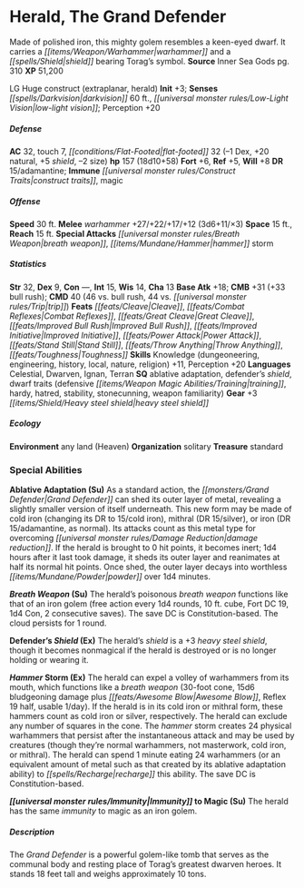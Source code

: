 ﻿---
cssclass: [monsters]
title1: Herald, The Grand Defender
desc_short: Made of polished iron, this mighty golem resembles a keen-eyed dwarf.
  It carries a warhammer and a shield bearing Torag's symbol.
title2: The Grand Defender
CR: 15
sources:
- name: Inner Sea Gods
  page: 310
  link: http://paizo.com/products/btpy94wj?Pathfinder-Campaign-Setting-Inner-Sea-Gods-Hardcover
XP: 51200
alignment: LG
size: Huge
type: construct
subtypes:
- extraplanar
- herald
initiative:
  bonus: 3
senses:
  darkvision: 60
  low-light vision: true
AC:
  AC: 32
  touch: 7
  flat_footed: 32
  components:
    dex: -1
    natural: 20
    shield: 5
    size: -2
HP:
  HP: 157
  long: 18d10+58
saves:
  fort: 6
  ref: 5
  will: 8
DR:
- amount: 15
  weakness: adamantine
immunities:
- construct traits
- magic
speeds:
  base: 30
attacks:
  melee:
  - - text: warhammer +27/+22/+17/+12 (3d6+11/×3)
      entries:
      - - damage: 3d6+11
          crit_multiplier: 3
      attack: warhammer
      bonus:
      - 27
      - 22
      - 17
      - 12
  special:
  - breath weapon
  - hammer storm
space: 15
reach: 15
ability_scores:
  STR: 32
  DEX: 9
  CON:
  INT: 15
  WIS: 14
  CHA: 13
BAB: 18
CMB: 31
CMB_other: +33 bull rush
CMD: 40
CMD_other: 46 vs. bull rush, 44 vs. trip
feats:
- name: Cleave
- name: Combat Reflexes
- name: Great Cleave
- name: Improved Bull Rush
- name: Improved Initiative
- name: Power Attack
- name: Stand Still
- name: Throw Anything
- name: Toughness
skills:
  Knowledge (dungeoneering): 11
  Knowledge (engineering): 11
  Knowledge (history): 11
  Knowledge (local): 11
  Knowledge (nature): 11
  Knowledge (religion): 11
  Perception: 20
languages:
- Celestial
- Dwarven
- Ignan
- Terran
special_qualities:
- ablative adaptation
- defender's shield
- dwarf traits (defensive training, hardy, hatred, stability, stonecunning, weapon
  familiarity)
gear:
  gear:
  - +3 heavy steel shield
ecology:
  environment: any land (Heaven)
  organization: solitary
  treasure_type: standard
special_abilities:
  Ablative Adaptation (Su): As a standard action, the Grand Defender can shed its
    outer layer of metal, revealing a slightly smaller version of itself underneath.
    This new form may be made of cold iron (changing its DR to 15/cold iron), mithral
    (DR 15/silver), or iron (DR 15/adamantine, as normal). Its attacks count as this
    metal type for overcoming damage reduction. If the herald is brought to 0 hit
    points, it becomes inert; 1d4 hours after it last took damage, it sheds its outer
    layer and reanimates at half its normal hit points. Once shed, the outer layer
    decays into worthless powder over 1d4 minutes.
  Breath Weapon (Su): The herald's poisonous breath weapon functions like that of
    an iron golem (free action every 1d4 rounds, 10 ft. cube, Fort DC 19, 1d4 Con,
    2 consecutive saves). The save DC is Constitution-based. The cloud persists for
    1 round.
  Defender's Shield (Ex): The herald's shield is a +3 heavy steel shield, though it
    becomes nonmagical if the herald is destroyed or is no longer holding or wearing
    it.
  Hammer Storm (Ex): The herald can expel a volley of warhammers from its mouth, which
    functions like a breath weapon (30-foot cone, 15d6 bludgeoning damage plus Awesome
    Blow, Reflex 19 half, usable 1/day). If the herald is in its cold iron or mithral
    form, these hammers count as cold iron or silver, respectively. The herald can
    exclude any number of squares in the cone. The hammer storm creates 24 physical
    warhammers that persist after the instantaneous attack and may be used by creatures
    (though they're normal warhammers, not masterwork, cold iron, or mithral). The
    herald can spend 1 minute eating 24 warhammers (or an equivalent amount of metal
    such as that created by its ablative adaptation ability) to recharge this ability.
    The save DC is Constitution-based.
  Immunity to Magic (Su): The herald has the same immunity to magic as an iron golem.
desc_long: The Grand Defender is a powerful golem-like tomb that serves as the communal
  body and resting place of Torag's greatest dwarven heroes. It stands 18 feet tall
  and weighs approximately 10 tons.

---

# Herald, The Grand Defender
Made of polished iron, this mighty golem resembles a keen-eyed dwarf. It carries a _[[items/Weapon/Warhammer|warhammer]]_ and a _[[spells/Shield|shield]]_ bearing Torag’s symbol.
**Source** Inner Sea Gods pg. 310
**XP** 51,200

LG Huge construct (extraplanar, herald)
**Init** +3; **Senses** _[[spells/Darkvision|darkvision]]_ 60 ft., _[[universal monster rules/Low-Light Vision|low-light vision]]_; Perception +20

##### Defense

**AC** 32, touch 7, _[[conditions/Flat-Footed|flat-footed]]_ 32 (–1 Dex, +20 natural, +5 _shield_, –2 size)
**hp** 157 (18d10+58)
**Fort** +6, **Ref** +5, **Will** +8
**DR** 15/adamantine; **Immune** _[[universal monster rules/Construct Traits|construct traits]]_, magic

##### Offense
**Speed** 30 ft.
**Melee** _warhammer_ +27/+22/+17/+12 (3d6+11/×3)
**Space** 15 ft., **Reach** 15 ft.
**Special Attacks** _[[universal monster rules/Breath Weapon|breath weapon]]_, _[[items/Mundane/Hammer|hammer]]_ storm

##### Statistics
**Str** 32, **Dex** 9, **Con** —, **Int** 15, **Wis** 14, **Cha** 13
**Base Atk** +18; **CMB** +31 (+33 bull rush); **CMD** 40 (46 vs. bull rush, 44 vs. _[[universal monster rules/Trip|trip]]_)
**Feats** _[[feats/Cleave|Cleave]]_, _[[feats/Combat Reflexes|Combat Reflexes]]_, _[[feats/Great Cleave|Great Cleave]]_, _[[feats/Improved Bull Rush|Improved Bull Rush]]_, _[[feats/Improved Initiative|Improved Initiative]]_, _[[feats/Power Attack|Power Attack]]_, _[[feats/Stand Still|Stand Still]]_, _[[feats/Throw Anything|Throw Anything]]_, _[[feats/Toughness|Toughness]]_
**Skills** Knowledge (dungeoneering, engineering, history, local, nature, religion) +11, Perception +20
**Languages** Celestial, Dwarven, Ignan, Terran
**SQ** ablative adaptation, defender’s _shield_, dwarf traits (defensive _[[items/Weapon Magic Abilities/Training|training]]_, hardy, hatred, stability, stonecunning, weapon familiarity)
**Gear** +3 _[[items/Shield/Heavy steel shield|heavy steel shield]]_

##### Ecology

**Environment** any land (Heaven)
**Organization** solitary
**Treasure** standard

### Special Abilities

**Ablative Adaptation (Su)** As a standard action, the _[[monsters/Grand Defender|Grand Defender]]_ can shed its outer layer of metal, revealing a slightly smaller version of itself underneath. This new form may be made of cold iron (changing its DR to 15/cold iron), mithral (DR 15/silver), or iron (DR 15/adamantine, as normal). Its attacks count as this metal type for overcoming _[[universal monster rules/Damage Reduction|damage reduction]]_. If the herald is brought to 0 hit points, it becomes inert; 1d4 hours after it last took damage, it sheds its outer layer and reanimates at half its normal hit points. Once shed, the outer layer decays into worthless _[[items/Mundane/Powder|powder]]_ over 1d4 minutes.

**_Breath Weapon_ (Su)** The herald’s poisonous _breath weapon_ functions like that of an iron golem (free action every 1d4 rounds, 10 ft. cube, Fort DC 19, 1d4 Con, 2 consecutive saves). The save DC is Constitution-based. The cloud persists for 1 round.

**Defender’s _Shield_ (Ex)** The herald’s _shield_ is a +3 _heavy steel shield_, though it becomes nonmagical if the herald is destroyed or is no longer holding or wearing it.

**_Hammer_ Storm (Ex)** The herald can expel a volley of warhammers from its mouth, which functions like a _breath weapon_ (30-foot cone, 15d6 bludgeoning damage plus _[[feats/Awesome Blow|Awesome Blow]]_, Reflex 19 half, usable 1/day). If the herald is in its cold iron or mithral form, these hammers count as cold iron or silver, respectively. The herald can exclude any number of squares in the cone. The _hammer_ storm creates 24 physical warhammers that persist after the instantaneous attack and may be used by creatures (though they’re normal warhammers, not masterwork, cold iron, or mithral). The herald can spend 1 minute eating 24 warhammers (or an equivalent amount of metal such as that created by its ablative adaptation ability) to _[[spells/Recharge|recharge]]_ this ability. The save DC is Constitution-based.

**_[[universal monster rules/Immunity|Immunity]]_ to Magic (Su)** The herald has the same _immunity_ to magic as an iron golem.

##### Description

The _Grand Defender_ is a powerful golem-like tomb that serves as the communal body and resting place of Torag’s greatest dwarven heroes. It stands 18 feet tall and weighs approximately 10 tons.